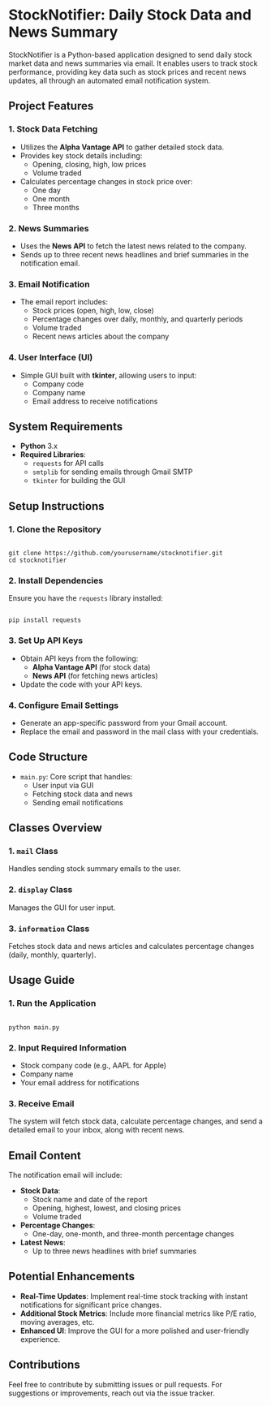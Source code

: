 <h1>StockNotifier: Daily Stock Data and News Summary</h1>

<p>
  StockNotifier is a Python-based application designed to send daily stock market data and news summaries via email. 
  It enables users to track stock performance, providing key data such as stock prices and recent news updates, all 
  through an automated email notification system.
</p>

<h2>Project Features</h2>

<h3>1. Stock Data Fetching</h3>
<ul>
  <li>Utilizes the <strong>Alpha Vantage API</strong> to gather detailed stock data.</li>
  <li>Provides key stock details including:
    <ul>
      <li>Opening, closing, high, low prices</li>
      <li>Volume traded</li>
    </ul>
  </li>
  <li>Calculates percentage changes in stock price over:
    <ul>
      <li>One day</li>
      <li>One month</li>
      <li>Three months</li>
    </ul>
  </li>
</ul>

<h3>2. News Summaries</h3>
<ul>
  <li>Uses the <strong>News API</strong> to fetch the latest news related to the company.</li>
  <li>Sends up to three recent news headlines and brief summaries in the notification email.</li>
</ul>

<h3>3. Email Notification</h3>
<ul>
  <li>The email report includes:
    <ul>
      <li>Stock prices (open, high, low, close)</li>
      <li>Percentage changes over daily, monthly, and quarterly periods</li>
      <li>Volume traded</li>
      <li>Recent news articles about the company</li>
    </ul>
  </li>
</ul>

<h3>4. User Interface (UI)</h3>
<ul>
  <li>Simple GUI built with <strong>tkinter</strong>, allowing users to input:
    <ul>
      <li>Company code</li>
      <li>Company name</li>
      <li>Email address to receive notifications</li>
    </ul>
  </li>
</ul>

<h2>System Requirements</h2>
<ul>
  <li><strong>Python</strong> 3.x</li>
  <li><strong>Required Libraries</strong>:
    <ul>
      <li><code>requests</code> for API calls</li>
      <li><code>smtplib</code> for sending emails through Gmail SMTP</li>
      <li><code>tkinter</code> for building the GUI</li>
    </ul>
  </li>
</ul>

<h2>Setup Instructions</h2>

<h3>1. Clone the Repository</h3>
<pre><code>
git clone https://github.com/yourusername/stocknotifier.git
cd stocknotifier
</code></pre>

<h3>2. Install Dependencies</h3>
<p>Ensure you have the <code>requests</code> library installed:</p>
<pre><code>
pip install requests
</code></pre>

<h3>3. Set Up API Keys</h3>
<ul>
  <li>Obtain API keys from the following:
    <ul>
      <li><strong>Alpha Vantage API</strong> (for stock data)</li>
      <li><strong>News API</strong> (for fetching news articles)</li>
    </ul>
  </li>
  <li>Update the code with your API keys.</li>
</ul>

<h3>4. Configure Email Settings</h3>
<ul>
  <li>Generate an app-specific password from your Gmail account.</li>
  <li>Replace the email and password in the mail class with your credentials.</li>
</ul>

<h2>Code Structure</h2>

<ul>
  <li><code>main.py</code>: Core script that handles:
    <ul>
      <li>User input via GUI</li>
      <li>Fetching stock data and news</li>
      <li>Sending email notifications</li>
    </ul>
  </li>
</ul>

<h2>Classes Overview</h2>

<h3>1. <code>mail</code> Class</h3>
<p>Handles sending stock summary emails to the user.</p>

<h3>2. <code>display</code> Class</h3>
<p>Manages the GUI for user input.</p>

<h3>3. <code>information</code> Class</h3>
<p>Fetches stock data and news articles and calculates percentage changes (daily, monthly, quarterly).</p>

<h2>Usage Guide</h2>

<h3>1. Run the Application</h3>
<pre><code>
python main.py
</code></pre>

<h3>2. Input Required Information</h3>
<ul>
  <li>Stock company code (e.g., AAPL for Apple)</li>
  <li>Company name</li>
  <li>Your email address for notifications</li>
</ul>

<h3>3. Receive Email</h3>
<p>The system will fetch stock data, calculate percentage changes, and send a detailed email to your inbox, along with recent news.</p>

<h2>Email Content</h2>

<p>The notification email will include:</p>
<ul>
  <li><strong>Stock Data</strong>:
    <ul>
      <li>Stock name and date of the report</li>
      <li>Opening, highest, lowest, and closing prices</li>
      <li>Volume traded</li>
    </ul>
  </li>
  <li><strong>Percentage Changes</strong>:
    <ul>
      <li>One-day, one-month, and three-month percentage changes</li>
    </ul>
  </li>
  <li><strong>Latest News</strong>:
    <ul>
      <li>Up to three news headlines with brief summaries</li>
    </ul>
  </li>
</ul>

<h2>Potential Enhancements</h2>

<ul>
  <li><strong>Real-Time Updates</strong>: Implement real-time stock tracking with instant notifications for significant price changes.</li>
  <li><strong>Additional Stock Metrics</strong>: Include more financial metrics like P/E ratio, moving averages, etc.</li>
  <li><strong>Enhanced UI</strong>: Improve the GUI for a more polished and user-friendly experience.</li>
</ul>

<h2>Contributions</h2>

<p>Feel free to contribute by submitting issues or pull requests. For suggestions or improvements, reach out via the issue tracker.</p>
